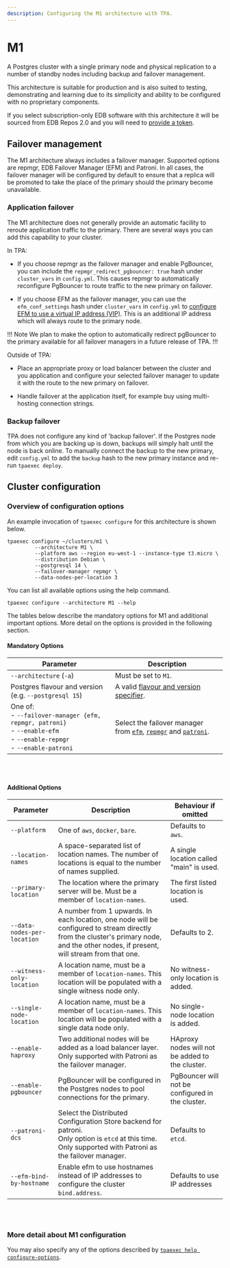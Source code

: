 ```yaml
---
description: Configuring the M1 architecture with TPA.
---
```


# M1

A Postgres cluster with a single primary node and physical replication
to a number of standby nodes including backup and failover management.

This architecture is suitable for production and is also suited to
testing, demonstrating and learning due to its simplicity and ability to
be configured with no proprietary components.

If you select subscription-only EDB software with this architecture
it will be sourced from EDB Repos 2.0 and you will need to 
[provide a token](edb_repositories.md).

## Failover management

The M1 architecture always includes a failover manager. Supported
options are repmgr, EDB Failover Manager (EFM) and Patroni. In all
cases, the failover manager will be configured by default to ensure that
a replica will be promoted to take the place of the primary should the
primary become unavailable. 

### Application failover

The M1 architecture does not generally provide an automatic facility to
reroute application traffic to the primary. There are several ways you
can add this capability to your cluster.

In TPA:

* If you choose repmgr as the failover manager and enable PgBouncer, you
  can include the `repmgr_redirect_pgbouncer: true` hash under
  `cluster_vars` in `config.yml`. This causes repmgr to automatically
  reconfigure PgBouncer to route traffic to the new primary on failover.
  
* If you choose EFM as the failover manager, you can use the
  `efm_conf_settings` hash under `cluster_vars` in `config.yml` to
  [configure EFM to use a virtual IP address
  (VIP)](/efm/latest/04_configuring_efm/05_using_vip_addresses/). This
  is an additional IP address which will always route to the primary
  node.

!!! Note
We plan to make the option to automatically redirect pgBouncer to the
primary available for all failover managers in a future release of TPA.
!!!

Outside of TPA:

* Place an appropriate proxy or load balancer between the cluster and
  you application and configure your selected failover manager to update
  it with the route to the new primary on failover.

* Handle failover at the application itself, for example buy using
  multi-hosting connection strings.

### Backup failover

TPA does not configure any kind of 'backup failover'. If the Postgres
node from which you are backing up is down, backups will simply halt
until the node is back online. To manually connect the backup to the new
primary, edit `config.yml` to add the `backup` hash to the new primary
instance and re-run `tpaexec deploy`. 

## Cluster configuration

### Overview of configuration options

An example invocation of `tpaexec configure` for this architecture
is shown below.

```shell
tpaexec configure ~/clusters/m1 \
         --architecture M1 \
         --platform aws --region eu-west-1 --instance-type t3.micro \
         --distribution Debian \
         --postgresql 14 \
         --failover-manager repmgr \
         --data-nodes-per-location 3
```

You can list all available options using the help command.

```shell
tpaexec configure --architecture M1 --help
```

The tables below describe the mandatory options for M1
and additional important options.
More detail on the options is provided in the following section.

#### Mandatory Options

| Parameter                                             | Description                                                                                 |
|-------------------------------------------------------|---------------------------------------------------------------------------------------------|
| `--architecture` (`-a`)                               | Must be set to `M1`.                                                                        |
| Postgres flavour and version (e.g. `--postgresql 15`) | A valid [flavour and version specifier](tpaexec-configure.md#postgres-flavour-and-version). |
| One of: <br> - `--failover-manager {efm, repmgr, patroni}`<br>- `--enable-efm`<br> - `--enable-repmgr`<br>- `--enable-patroni`  | Select the failover manager from [`efm`](efm.md), [`repmgr`](repmgr.md) and [`patroni`](patroni.md).                                                  |

<br/><br/>

#### Additional Options

| Parameter                 | Description                                                                                                       | Behaviour if omitted                                                                                 |
|---------------------------|-------------------------------------------------------------------------------------------------------------------|------------------------------------------------------------------------------------------------------|
| `--platform`              | One of `aws`, `docker`, `bare`.                                                                                   | Defaults to `aws`.                                                                                   |
| `--location-names` | A space-separated list of location names. The number of locations is equal to the number of names supplied. | A single location called "main" is used. |
| `--primary-location` | The location where the primary server will be. Must be a member of `location-names`. | The first listed location is used. |
| `--data-nodes-per-location` | A number from 1 upwards. In each location, one node will be configured to stream directly from the cluster's primary node, and the other nodes, if present, will stream from that one. | Defaults to 2.
| `--witness-only-location` | A location name, must be a member of `location-names`. This location will be populated with a single witness node only. | No witness-only location is added. |
| `--single-node-location` | A location name, must be a member of `location-names`.  This location will be populated with a single data node only. | No single-node location is added. |
| `--enable-haproxy`        | Two additional nodes will be added as a load balancer layer.<br/>Only supported with Patroni as the failover manager. | HAproxy nodes will not be added to the cluster.                                                      |
| `--enable-pgbouncer`        | PgBouncer will be configured in the Postgres nodes to pool connections for the primary. | PgBouncer will not be configured in the cluster.                                                      |
| `--patroni-dcs`           | Select the Distributed Configuration Store backend for patroni.<br/>Only option is `etcd` at this time. <br/>Only supported with Patroni as the failover manager. | Defaults to `etcd`. |
| `--efm-bind-by-hostname` | Enable efm to use hostnames instead of IP addresses to configure the cluster `bind.address`. | Defaults to use IP addresses |

<br/><br/>

### More detail about M1 configuration

You may also specify any of the options described by
[`tpaexec help configure-options`](tpaexec-configure.md).
